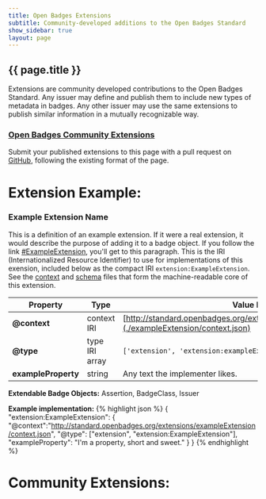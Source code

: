 ```yaml
---
title: Open Badges Extensions
subtitle: Community-developed additions to the Open Badges Standard
show_sidebar: true
layout: page
---
```


## {{ page.title }}
Extensions are community developed contributions to the Open Badges Standard. Any issuer may define and publish them to include new types of metadata in badges. Any other issuer may use the same extensions to publish similar information in a mutually recognizable way.

### [Open Badges Community Extensions](#CommunityExtensions)
Submit your published extensions to this page with a pull request on [GitHub](https://github.com/openbadges/openbadges/specification/extensions/index.md), following the existing format of the page.


# Extension Example:

### <a name="ExampleExtension"></a> Example Extension Name
This is a definition of an example extension. If it were a real extension, it would describe the purpose of adding it to a badge object. If you follow the link [#ExampleExtension](#ExampleExtension), you'll get to this paragraph. This is the IRI (Internationalized Resource Identifier) to use for implementations of this exension, included below as the compact IRI `extension:ExampleExtension`. See the [context](./exampleExtension/context.json) and [schema](./exampleExtension/schema.json) files that form the machine-readable core of this extension.

Property     | Type        | Value Description
-------------|-------------|---------
**@context** | context IRI | [http://standard.openbadges.org/extensions/exampleExtension/context.json](./exampleExtension/context.json)
**@type**    | type IRI array |`['extension', 'extension:exampleExtension']`
**exampleProperty** | string | Any text the implementer likes.

**Extendable Badge Objects:**
Assertion, BadgeClass, Issuer

**Example implementation:**
{% highlight json %}
{ 
  "extension:ExampleExtension": {
    "@context":"http://standard.openbadges.org/extensions/exampleExtension/context.json",
    "@type": ["extension", "extension:ExampleExtension"],
    "exampleProperty": "I'm a property, short and sweet."
  }
}
{% endhighlight %}


# Community Extensions: